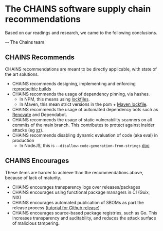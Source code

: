   # The CHAINS software supply chain recommendations

Based on our readings and research, we came to the following conclusions.

-- The Chains team

## CHAINS Recommends

CHAINS recommendations are meant to be directly applicable, with state of the art solutions.

* CHAINS recommends designing, implementing and enforcing [reproducible builds](https://arxiv.org/pdf/2104.06020)
* CHAINS recommends the usage of dependency pinning, via hashes.
  * In NPM, this means using [lockfiles](https://docs.npmjs.com/cli/v10/configuring-npm/package-lock-json).
  * In Maven, this mean strict versions in the pom + [Maven lockfile](https://github.com/chains-project/maven-lockfile/).
* CHAINS recommends the usage of automated dependency bots such as [Renovate]([url](https://github.com/apps/renovate)) and Dependabot.
* CHAINS recommends the usage of static vulnerability scanners on all commits of the main branch. This contributes to protect against insider attacks (eg [xz](https://research.swtch.com/xz-timeline)).
* CHAINS recommends disabling dynamic evaluation of code (aka eval) in production
    * In NodeJS, this is `--disallow-code-generation-from-strings` [doc](https://nodejs.org/api/cli.html#--disallow-code-generation-from-strings)
  
## CHAINS Encourages

These items are harder to achieve than the recommendations above, because of lack of maturity. 

* CHAINS encourages transparency logs over releases/packages
* CHAINS encourages using functional package managers in CI (Guix, NIX)
* CHAINS encourages automated publication of SBOMs as part the release process ([tutorial for Github release](https://chains.proj.kth.se/sbom-github.html))
* CHAINS encourages source-based package registries, such as Go. This increases transparency and auditability, and reduces the attack surface of malicious tampering. 

